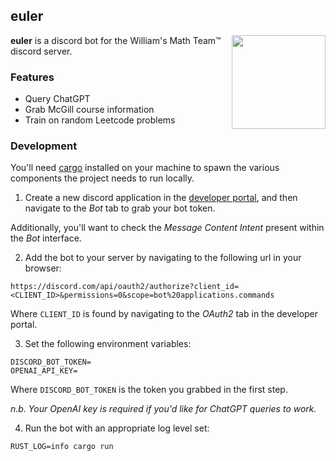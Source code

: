 ## euler

<div>
  <img align='right' width='150px' src='https://files.catbox.moe/1zmfh9.jpg'/>
</div>

**euler** is a discord bot for the William's Math Team™ discord server.

### Features

- Query ChatGPT
- Grab McGill course information
- Train on random Leetcode problems

### Development

You'll need [cargo](https://doc.rust-lang.org/cargo/) installed on your machine
to spawn the various components the project needs to run locally.

1. Create a new discord application in the
[developer portal](https://discord.com/developers/docs/intro), and then
navigate to the *Bot* tab to grab your bot token.

Additionally, you'll want to check the *Message Content Intent* present within
the *Bot* interface.

2. Add the bot to your server by navigating to the following url in your
browser:

```
https://discord.com/api/oauth2/authorize?client_id=<CLIENT_ID>&permissions=0&scope=bot%20applications.commands
```

Where `CLIENT_ID` is found by navigating to the *OAuth2* tab in the developer
portal.

3. Set the following environment variables:

```
DISCORD_BOT_TOKEN=
OPENAI_API_KEY=
```

Where `DISCORD_BOT_TOKEN` is the token you grabbed in the first step.

*n.b. Your OpenAI key is required if you'd like for ChatGPT queries to work.*

4. Run the bot with an appropriate log level set:

```
RUST_LOG=info cargo run
```
